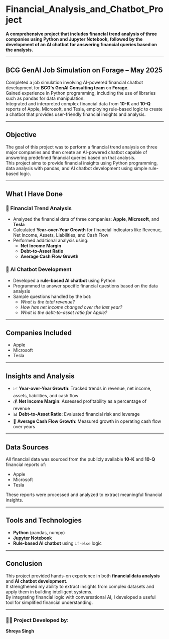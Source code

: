 # Financial_Analysis_and_Chatbot_Project

**A comprehensive project that includes financial trend analysis of three companies using Python and Jupyter Notebook, followed by the development of an AI chatbot for answering financial queries based on the analysis.**

---

## BCG GenAI Job Simulation on Forage – May 2025

Completed a job simulation involving AI-powered financial chatbot development for **BCG's GenAI Consulting team** on **Forage**.  
Gained experience in Python programming, including the use of libraries such as pandas for data manipulation.  
Integrated and interpreted complex financial data from **10-K** and **10-Q** reports of Apple, Microsoft, and Tesla, employing rule-based logic to create a chatbot that provides user-friendly financial insights and analysis.

---

## Objective

The goal of this project was to perform a financial trend analysis on three major companies and then create an AI-powered chatbot capable of answering predefined financial queries based on that analysis.  
This project aims to provide financial insights using Python programming, data analysis with pandas, and AI chatbot development using simple rule-based logic.

---

## What I Have Done

### 🔹 Financial Trend Analysis

- Analyzed the financial data of three companies: **Apple**, **Microsoft**, and **Tesla**
- Calculated **Year-over-Year Growth** for financial indicators like Revenue, Net Income, Assets, Liabilities, and Cash Flow
- Performed additional analysis using:
  - **Net Income Margin**
  - **Debt-to-Asset Ratio**
  - **Average Cash Flow Growth**

### 🔹 AI Chatbot Development

- Developed a **rule-based AI chatbot** using Python
- Programmed to answer specific financial questions based on the data analysis
- Sample questions handled by the bot:
  - *What is the total revenue?*
  - *How has net income changed over the last year?*
  - *What is the debt-to-asset ratio for Apple?*

---

## Companies Included

- Apple  
- Microsoft  
- Tesla  

---

## Insights and Analysis

- 📈 **Year-over-Year Growth**: Tracked trends in revenue, net income, assets, liabilities, and cash flow  
- 💰 **Net Income Margin**: Assessed profitability as a percentage of revenue  
- 📊 **Debt-to-Asset Ratio**: Evaluated financial risk and leverage  
- 💸 **Average Cash Flow Growth**: Measured growth in operating cash flow over years  

---

## Data Sources

All financial data was sourced from the publicly available **10-K** and **10-Q** financial reports of:
- Apple
- Microsoft
- Tesla

These reports were processed and analyzed to extract meaningful financial insights.

---

## Tools and Technologies

- **Python** (pandas, numpy)  
- **Jupyter Notebook**  
- **Rule-based AI chatbot** using `if-else` logic  


---

## Conclusion

This project provided hands-on experience in both **financial data analysis** and **AI chatbot development**.  
It strengthened my ability to extract insights from complex datasets and apply them in building intelligent systems.  
By integrating financial logic with conversational AI, I developed a useful tool for simplified financial understanding.

---

### 👩‍💻 Project Developed by:

**Shreya Singh**

